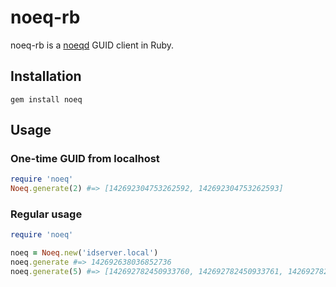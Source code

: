 # noeq-rb

noeq-rb is a [noeqd](https://github.com/bmizerany/noeqd) GUID client in Ruby.

## Installation

```
gem install noeq
```

## Usage

### One-time GUID from localhost

```ruby
require 'noeq'
Noeq.generate(2) #=> [142692304753262592, 142692304753262593]
```

### Regular usage

```ruby
require 'noeq'

noeq = Noeq.new('idserver.local')
noeq.generate #=> 142692638036852736
noeq.generate(5) #=> [142692782450933760, 142692782450933761, 142692782450933762, 142692782450933763, 142692782450933764]
```
